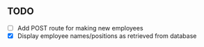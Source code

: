 ## TODO
- [ ] Add POST route for making new employees
- [x] Display employee names/positions as retrieved from database
